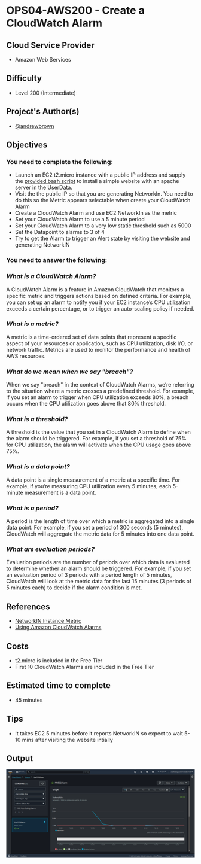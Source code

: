 # OPS04-AWS200 - Create a CloudWatch Alarm

## Cloud Service Provider
- Amazon Web Services

## Difficulty
- Level 200 (Intermediate)

## Project's Author(s)
- [@andrewbrown](https://twitter.com/andrewbrown)

## Objectives

### You need to complete the following:
- Launch an EC2 t2.micro instance with a public IP address and supply the [provided bash script](OPS04-AWS200-userdata.sh) to install a simple website with an apache server in the UserData.
- Visit the the public IP so that you are generating NetworkIn. You need
  to do this so the Metric appears selectable when create your
CloudWatch Alarm
- Create a CloudWatch Alarm and use EC2 NetworkIn as the metric
- Set your CloudWatch Alarm to use a 5 minute period
- Set your CloudWatch Alarm to a very low static threshold such as 5000
- Set the Datapoint to alarms to 3 of 4
- Try to get the Alarm to trigger an Alert state by visiting the website
  and generating NetworkIN

### You need to answer the following:
### ***What is a CloudWatch Alarm?***

A CloudWatch Alarm is a feature in Amazon CloudWatch that monitors a specific metric and triggers actions based on defined criteria. For example, you can set up an alarm to notify you if your EC2 instance’s CPU utilization exceeds a certain percentage, or to trigger an auto-scaling policy if needed.

### ***What is a metric?***

A metric is a time-ordered set of data points that represent a specific aspect of your resources or application, such as CPU utilization, disk I/O, or network traffic. Metrics are used to monitor the performance and health of AWS resources.

### ***What do we mean when we say "breach"?***

When we say "breach" in the context of CloudWatch Alarms, we’re referring to the situation where a metric crosses a predefined threshold. For example, if you set an alarm to trigger when CPU utilization exceeds 80%, a breach occurs when the CPU utilization goes above that 80% threshold.

### ***What is a threshold?***

A threshold is the value that you set in a CloudWatch Alarm to define when the alarm should be triggered. For example, if you set a threshold of 75% for CPU utilization, the alarm will activate when the CPU usage goes above 75%.

### ***What is a data point?***

A data point is a single measurement of a metric at a specific time. For example, if you’re measuring CPU utilization every 5 minutes, each 5-minute measurement is a data point.

### ***What is a period?***

A period is the length of time over which a metric is aggregated into a single data point. For example, if you set a period of 300 seconds (5 minutes), CloudWatch will aggregate the metric data for 5 minutes into one data point.

### ***What are evaluation periods?***

Evaluation periods are the number of periods over which data is evaluated to determine whether an alarm should be triggered. For example, if you set an evaluation period of 3 periods with a period length of 5 minutes, CloudWatch will look at the metric data for the last 15 minutes (3 periods of 5 minutes each) to decide if the alarm condition is met.

## References
- [NetworkIN Instance Metric](https://docs.aws.amazon.com/AWSEC2/latest/UserGuide/viewing_metrics_with_cloudwatch.html#ec2-cloudwatch-metrics)
- [Using Amazon CloudWatch Alarms](https://docs.aws.amazon.com/AmazonCloudWatch/latest/monitoring/AlarmThatSendsEmail.html)

## Costs
- t2.micro is included in the Free Tier
- First 10 CloudWatch Alarms are included in the Free Tier

## Estimated time to complete
- 45 minutes

## Tips
- It takes EC2 5 minutes before it reports NetworkIN so expect to wait
  5-10 mins after visiting the website intially

## Output
![alt text](Image.png)

